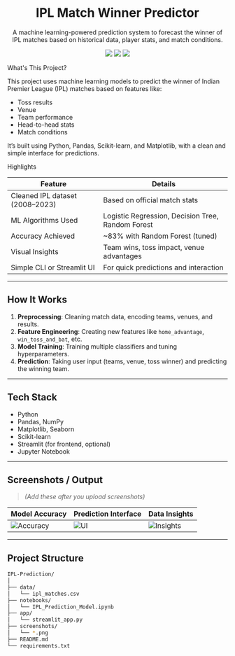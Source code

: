 <h1 align="center"> IPL Match Winner Predictor</h1>

<p align="center">
  A machine learning-powered prediction system to forecast the winner of IPL matches based on historical data, player stats, and match conditions. 
</p>

<p align="center">
  <img src="https://img.shields.io/badge/Status-In%20Progress-yellow" />
  <img src="https://img.shields.io/badge/Made%20With-Python-blue" />
  <img src="https://img.shields.io/github/license/janhavi-22/IPL-Prediction" />
</p>

What's This Project?

This project uses machine learning models to predict the winner of Indian Premier League (IPL) matches based on features like:
- Toss results
- Venue
- Team performance
- Head-to-head stats
- Match conditions

It’s built using Python, Pandas, Scikit-learn, and Matplotlib, with a clean and simple interface for predictions.

 Highlights

| Feature                          | Details |
|----------------------------------|---------|
|  Cleaned IPL dataset (2008–2023) | Based on official match stats |
|  ML Algorithms Used             | Logistic Regression, Decision Tree, Random Forest |
|  Accuracy Achieved             | ~83% with Random Forest (tuned) |
|  Visual Insights               | Team wins, toss impact, venue advantages |
|  Simple CLI or Streamlit UI   | For quick predictions and interaction |

---

##  How It Works

1. **Preprocessing**: Cleaning match data, encoding teams, venues, and results.
2. **Feature Engineering**: Creating new features like `home_advantage`, `win_toss_and_bat`, etc.
3. **Model Training**: Training multiple classifiers and tuning hyperparameters.
4. **Prediction**: Taking user input (teams, venue, toss winner) and predicting the winning team.

---

##  Tech Stack

-  Python
-  Pandas, NumPy
-  Matplotlib, Seaborn
-  Scikit-learn
-  Streamlit (for frontend, optional)
-  Jupyter Notebook

---

## Screenshots / Output

> *(Add these after you upload screenshots)*

| Model Accuracy | Prediction Interface | Data Insights |
|----------------|----------------------|---------------|
| ![Accuracy](./screenshots/accuracy.png) | ![UI](./screenshots/ui.png) | ![Insights](./screenshots/insights.png) |

---

##  Project Structure

```bash
IPL-Prediction/
│
├── data/
│   └── ipl_matches.csv
├── notebooks/
│   └── IPL_Prediction_Model.ipynb
├── app/
│   └── streamlit_app.py
├── screenshots/
│   └── *.png
├── README.md
└── requirements.txt
